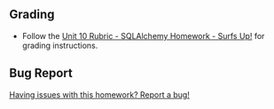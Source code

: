 ## Grading

* Follow the [Unit 10 Rubric - SQLAlchemy Homework - Surfs Up!](https://docs.google.com/document/d/1gT29iMF3avSvJruKpcHY4qovP5QitgXePqtjC6XESI0/edit?usp=sharing) for grading instructions.

## Bug Report

[Having issues with this homework? Report a bug!](https://bit.ly/2Vh1CIj)
